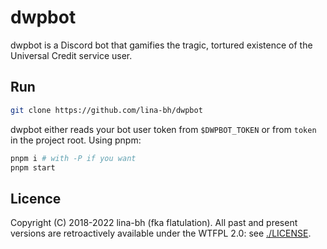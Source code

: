 # dwpbot

dwpbot is a Discord bot that gamifies the tragic, tortured existence of the Universal Credit service user.

## Run

```sh
git clone https://github.com/lina-bh/dwpbot
```

dwpbot either reads your bot user token from `$DWPBOT_TOKEN` or from `token` in the project root.
Using pnpm:

```sh
pnpm i # with -P if you want
pnpm start
```

## Licence

Copyright (C) 2018-2022 lina-bh (fka flatulation). All past and present versions are retroactively available under the WTFPL 2.0: see [./LICENSE](LICENSE).

